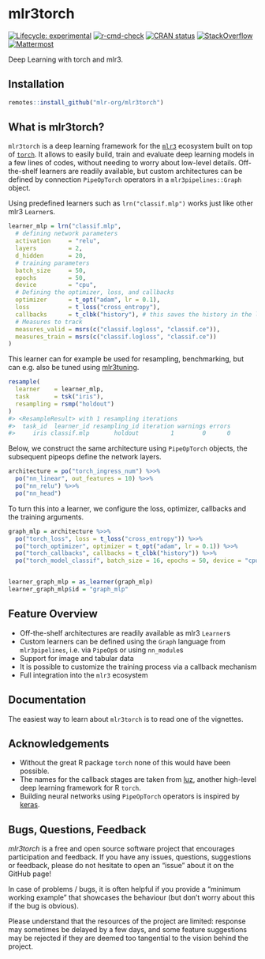 
<!-- README.md is generated from README.Rmd. Please edit that file -->

# mlr3torch

<!-- badges: start -->

[![Lifecycle:
experimental](https://img.shields.io/badge/lifecycle-experimental-orange.svg)](https://lifecycle.r-lib.org/articles/stages.html#experimental)
[![r-cmd-check](https://github.com/mlr-org/mlr3torch/actions/workflows/r-cmd-check.yml/badge.svg)](https://github.com/mlr-org/mlr3torch/actions/workflows/r-cmd-check.yml)
[![CRAN
status](https://www.r-pkg.org/badges/version/mlr3torch)](https://CRAN.R-project.org/package=mlr3torch)
[![StackOverflow](https://img.shields.io/badge/stackoverflow-mlr3-orange.svg)](https://stackoverflow.com/questions/tagged/mlr3)
[![Mattermost](https://img.shields.io/badge/chat-mattermost-orange.svg)](https://lmmisld-lmu-stats-slds.srv.mwn.de/mlr_invite/)
<!-- badges: end -->

Deep Learning with torch and mlr3.

## Installation

``` r
remotes::install_github("mlr-org/mlr3torch")
```

## What is mlr3torch?

`mlr3torch` is a deep learning framework for the
[`mlr3`](https://mlr-org.com) ecosystem built on top of
[`torch`](https://torch.mlverse.org/). It allows to easily build, train
and evaluate deep learning models in a few lines of codes, without
needing to worry about low-level details. Off-the-shelf learners are
readily available, but custom architectures can be defined by connection
`PipeOpTorch` operators in a `mlr3pipelines::Graph` object.

Using predefined learners such as `lrn("classif.mlp")` works just like
other mlr3 `Learner`s.

``` r
learner_mlp = lrn("classif.mlp",
  # defining network parameters
  activation     = "relu",
  layers         = 2,
  d_hidden       = 20,
  # training parameters
  batch_size     = 50,
  epochs         = 50,
  device         = "cpu",
  # Defining the optimizer, loss, and callbacks
  optimizer      = t_opt("adam", lr = 0.1),
  loss           = t_loss("cross_entropy"),
  callbacks      = t_clbk("history"), # this saves the history in the learner
  # Measures to track
  measures_valid = msrs(c("classif.logloss", "classif.ce")),
  measures_train = msrs(c("classif.logloss", "classif.ce"))
)
```

This learner can for example be used for resampling, benchmarking, but
can e.g. also be tuned using
[mlr3tuning](https://mlr3tuning.mlr-org.com/).

``` r
resample(
  learner    = learner_mlp,
  task       = tsk("iris"),
  resampling = rsmp("holdout")
)
#> <ResampleResult> with 1 resampling iterations
#>  task_id  learner_id resampling_id iteration warnings errors
#>     iris classif.mlp       holdout         1        0      0
```

Below, we construct the same architecture using `PipeOpTorch` objects,
the subsequent pipeops define the network layers.

``` r
architecture = po("torch_ingress_num") %>>%
  po("nn_linear", out_features = 10) %>>%
  po("nn_relu") %>>%
  po("nn_head")
```

To turn this into a learner, we configure the loss, optimizer, callbacks
and the training arguments.

``` r
graph_mlp = architecture %>>%
  po("torch_loss", loss = t_loss("cross_entropy")) %>>%
  po("torch_optimizer", optimizer = t_opt("adam", lr = 0.1)) %>>%
  po("torch_callbacks", callbacks = t_clbk("history")) %>>%
  po("torch_model_classif", batch_size = 16, epochs = 50, device = "cpu")


learner_graph_mlp = as_learner(graph_mlp)
learner_graph_mlp$id = "graph_mlp"
```

## Feature Overview

  - Off-the-shelf architectures are readily available as mlr3 `Learner`s
  - Custom learners can be defined using the `Graph` language from
    `mlr3pipelines`, i.e. via `PipeOp`s or using `nn_module`s
  - Support for image and tabular data
  - It is possible to customize the training process via a callback
    mechanism
  - Full integration into the `mlr3` ecosystem

## Documentation

The easiest way to learn about `mlr3torch` is to read one of the
vignettes.

## Acknowledgements

  - Without the great R package `torch` none of this would have been
    possible.
  - The names for the callback stages are taken from
    [luz](https://mlverse.github.io/luz/), another high-level deep
    learning framework for R `torch`.
  - Building neural networks using `PipeOpTorch` operators is inspired
    by [keras](https://keras.io/).

## Bugs, Questions, Feedback

*mlr3torch* is a free and open source software project that encourages
participation and feedback. If you have any issues, questions,
suggestions or feedback, please do not hesitate to open an “issue” about
it on the GitHub page\!

In case of problems / bugs, it is often helpful if you provide a
“minimum working example” that showcases the behaviour (but don’t
worry about this if the bug is obvious).

Please understand that the resources of the project are limited:
response may sometimes be delayed by a few days, and some feature
suggestions may be rejected if they are deemed too tangential to the
vision behind the project.
